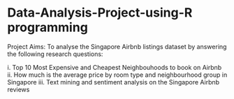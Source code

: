 # Data-Analysis-Project-using-R programming
Project Aims:
To analyse the Singapore Airbnb listings dataset by answering the following research questions:

i. Top 10 Most Expensive and Cheapest Neighbouhoods to book on Airbnb
ii. How much is the average price by room type and neighbourhood group in 
Singapore
iii. Text mining and sentiment analysis on the Singapore Airbnb reviews
